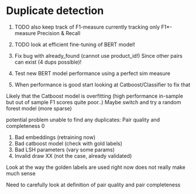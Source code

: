 # Duplicate detection



1. TODO also keep track of F1-measure currently tracking only F1*-measure 
Precision & Recall 

2. TODO look at efficient fine-tuning of BERT model! 

3. Fix bug with already_found (cannot use product_id!) Since other pairs can exist (4 dups possible)! 

4. Test new BERT model performance using a perfect sim measure 

5. When performance is good start looking at Catboost/Classifier to fix that 


Likely that the Catboost model is overfitting (high performance in-sample but out of sample F1 scores quite poor..)
Maybe switch and try a random forest model (more sparse) 



potential problem unable to find any duplicates:
Pair quality and completeness 0 

1. Bad embeddings (retraining now)
2. Bad catboost model (check with gold labels)
3. Bad LSH parameters (vary some params)
4. Invalid draw XX (not the case, already validated) 

Look at the way the golden labels are used right now 
does not really make much sense 

Need to carefully look at definition of pair quality and pair completeness 